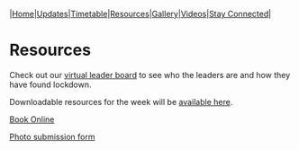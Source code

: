 |[Home](https://dallam1.github.io/)|[Updates](https://dallam1.github.io/updates)|[Timetable](https://dallam1.github.io/timetable)|[Resources](https://dallam1.github.io/resources)|[Gallery](https://dallam1.github.io/gallery)|[Videos](https://dallam1.github.io/videos)|[Stay Connected](https://dallam1.github.io/stayconnected)|

# Resources

Check out our [virtual leader board](https://dallam1.github.io/leadersboard) to see who the leaders are and how they have found lockdown.

Downloadable resources for the week will be [available here](https://dallam1.github.io/downloads).

[Book Online](https://cpasventures.brushfire.com/events/471465)

[Photo submission form](https://forms.gle/MAPn5WoyDzcR6NGX6)
